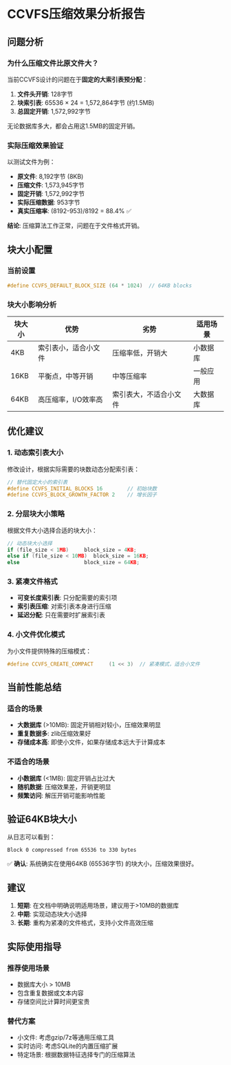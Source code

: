 # CCVFS压缩效果分析报告

## 问题分析

### 为什么压缩文件比原文件大？

当前CCVFS设计的问题在于**固定的大索引表预分配**：

1. **文件头开销**: 128字节
2. **块索引表**: 65536 × 24 = 1,572,864字节 (约1.5MB)
3. **总固定开销**: 1,572,992字节

无论数据库多大，都会占用这1.5MB的固定开销。

### 实际压缩效果验证

以测试文件为例：
- **原文件**: 8,192字节 (8KB)
- **压缩文件**: 1,573,945字节 
- **固定开销**: 1,572,992字节
- **实际压缩数据**: 953字节
- **真实压缩率**: (8192-953)/8192 = 88.4% ✅

**结论**: 压缩算法工作正常，问题在于文件格式开销。

## 块大小配置

### 当前设置
```c
#define CCVFS_DEFAULT_BLOCK_SIZE (64 * 1024)  // 64KB blocks
```

### 块大小影响分析

| 块大小 | 优势 | 劣势 | 适用场景 |
|--------|------|------|----------|
| 4KB | 索引表小，适合小文件 | 压缩率低，开销大 | 小数据库 |
| 16KB | 平衡点，中等开销 | 中等压缩率 | 一般应用 |
| 64KB | 高压缩率，I/O效率高 | 索引表大，不适合小文件 | 大数据库 |

## 优化建议

### 1. 动态索引表大小

修改设计，根据实际需要的块数动态分配索引表：

```c
// 替代固定大小的索引表
#define CCVFS_INITIAL_BLOCKS 16        // 初始块数
#define CCVFS_BLOCK_GROWTH_FACTOR 2    // 增长因子
```

### 2. 分层块大小策略

根据文件大小选择合适的块大小：

```c
// 动态块大小选择
if (file_size < 1MB)     block_size = 4KB;
else if (file_size < 10MB)  block_size = 16KB;
else                     block_size = 64KB;
```

### 3. 紧凑文件格式

- **可变长度索引表**: 只分配需要的索引项
- **索引表压缩**: 对索引表本身进行压缩
- **延迟分配**: 只在需要时扩展索引表

### 4. 小文件优化模式

为小文件提供特殊的压缩模式：

```c
#define CCVFS_CREATE_COMPACT     (1 << 3)  // 紧凑模式，适合小文件
```

## 当前性能总结

### 适合的场景
- **大数据库** (>10MB): 固定开销相对较小，压缩效果明显
- **重复数据多**: zlib压缩效果好
- **存储成本高**: 即使小文件，如果存储成本远大于计算成本

### 不适合的场景  
- **小数据库** (<1MB): 固定开销占比过大
- **随机数据**: 压缩效果差，开销更明显
- **频繁访问**: 解压开销可能影响性能

## 验证64KB块大小

从日志可以看到：
```
Block 0 compressed from 65536 to 330 bytes
```

✅ **确认**: 系统确实在使用64KB (65536字节) 的块大小，压缩效果很好。

## 建议

1. **短期**: 在文档中明确说明适用场景，建议用于>10MB的数据库
2. **中期**: 实现动态块大小选择
3. **长期**: 重构为紧凑的文件格式，支持小文件高效压缩

## 实际使用指导

### 推荐使用场景
- 数据库大小 > 10MB
- 包含重复数据或文本内容
- 存储空间比计算时间更宝贵

### 替代方案
- 小文件: 考虑gzip/7z等通用压缩工具
- 实时访问: 考虑SQLite的内置压缩扩展
- 特定场景: 根据数据特征选择专门的压缩算法